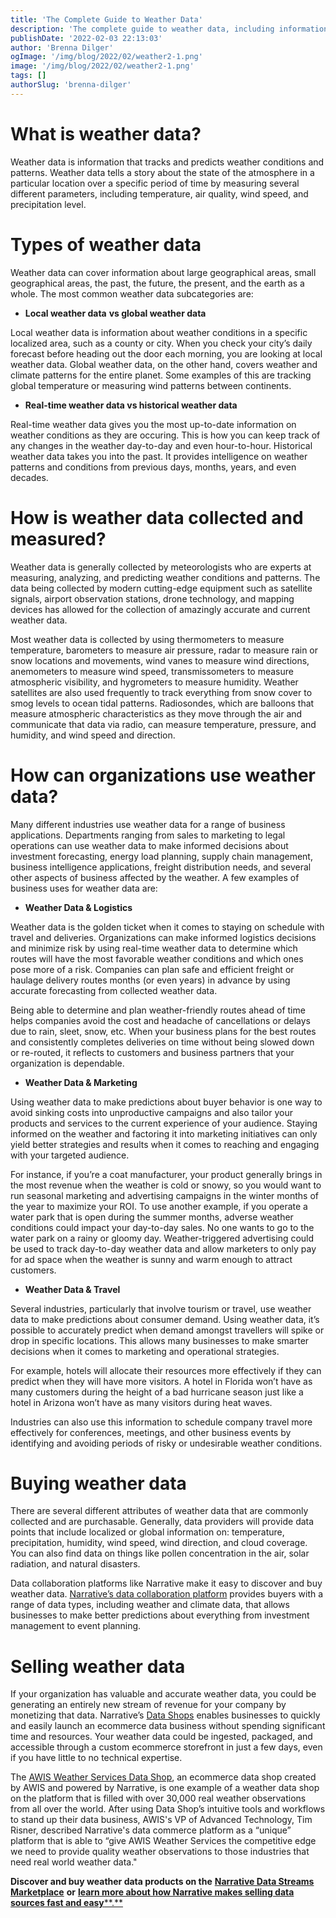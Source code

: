 ```yaml
---
title: 'The Complete Guide to Weather Data'
description: 'The complete guide to weather data, including information on types, attributes, sources, and use cases.'
publishDate: '2022-02-03 22:13:03'
author: 'Brenna Dilger'
ogImage: '/img/blog/2022/02/weather2-1.png'
image: '/img/blog/2022/02/weather2-1.png'
tags: []
authorSlug: 'brenna-dilger'
---
```

**What is weather data?**
=========================

Weather data is information that tracks and predicts weather conditions and patterns. Weather data tells a story about the state of the atmosphere in a particular location over a specific period of time by measuring several different parameters, including temperature, air quality, wind speed, and precipitation level. 

**Types of weather data** 
==========================

Weather data can cover information about large geographical areas, small geographical areas, the past, the future, the present, and the earth as a whole. The most common weather data subcategories are:

*   **Local weather data** **vs global weather data** 

Local weather data is information about weather conditions in a specific localized area, such as a county or city. When you check your city’s daily forecast before heading out the door each morning, you are looking at local weather data. Global weather data, on the other hand, covers weather and climate patterns for the entire planet. Some examples of this are tracking global temperature or measuring wind patterns between continents. 

*   **Real-time weather data vs historical weather data**

Real-time weather data gives you the most up-to-date information on weather conditions as they are occuring. This is how you can keep track of any changes in the weather day-to-day and even hour-to-hour. Historical weather data takes you into the past. It provides intelligence on weather patterns and conditions from previous days, months, years, and even decades.

**How is weather data collected and measured?**
===============================================

Weather data is generally collected by meteorologists who are experts at measuring, analyzing, and predicting weather conditions and patterns. The data being collected by modern cutting-edge equipment such as satellite signals, airport observation stations, drone technology, and mapping devices has allowed for the collection of amazingly accurate and current weather data. 

Most weather data is collected by using thermometers to measure temperature, barometers to measure air pressure, radar to measure rain or snow locations and movements, wind vanes to measure wind directions, anemometers to measure wind speed, transmissometers to measure atmospheric visibility, and hygrometers to measure humidity. Weather satellites are also used frequently to track everything from snow cover to smog levels to ocean tidal patterns. Radiosondes, which are balloons that measure atmospheric characteristics as they move through the air and communicate that data via radio, can measure temperature, pressure, and humidity, and wind speed and direction.

**How can organizations use weather data?**
===========================================

Many different industries use weather data for a range of business applications. Departments ranging from sales to marketing to legal operations can use weather data to make informed decisions about investment forecasting, energy load planning, supply chain management, business intelligence applications, freight distribution needs, and several other aspects of business affected by the weather. A few examples of business uses for weather data are:

*   **Weather Data & Logistics** 

Weather data is the golden ticket when it comes to staying on schedule with travel and deliveries. Organizations can make informed logistics decisions and minimize risk by using real-time weather data to determine which routes will have the most favorable weather conditions and which ones pose more of a risk. Companies can plan safe and efficient freight or haulage delivery routes months (or even years) in advance by using accurate forecasting from collected weather data. 

Being able to determine and plan weather-friendly routes ahead of time helps companies avoid the cost and headache of cancellations or delays due to rain, sleet, snow, etc. When your business plans for the best routes and consistently completes deliveries on time without being slowed down or re-routed, it reflects to customers and business partners that your organization is dependable.

*   **Weather Data & Marketing** 

Using weather data to make predictions about buyer behavior is one way to avoid sinking costs into unproductive campaigns and also tailor your products and services to the current experience of your audience. Staying informed on the weather and factoring it into marketing initiatives can only yield better strategies and results when it comes to reaching and engaging with your targeted audience.

For instance, if you’re a coat manufacturer, your product generally brings in the most revenue when the weather is cold or snowy, so you would want to run seasonal marketing and advertising campaigns in the winter months of the year to maximize your ROI. To use another example, if you operate a water park that is open during the summer months, adverse weather conditions could impact your day-to-day sales. No one wants to go to the water park on a rainy or gloomy day. Weather-triggered advertising could be used to track day-to-day weather data and allow marketers to only pay for ad space when the weather is sunny and warm enough to attract customers.

*   **Weather Data & Travel** 

Several industries, particularly that involve tourism or travel, use weather data to make predictions about consumer demand. Using weather data, it’s possible to accurately predict when demand amongst travellers will spike or drop in specific locations. This allows many businesses to make smarter decisions when it comes to marketing and operational strategies. 

For example, hotels will allocate their resources more effectively if they can predict when they will have more visitors. A hotel in Florida won’t have as many customers during the height of a bad hurricane season just like a hotel in Arizona won’t have as many visitors during heat waves. 

Industries can also use this information to schedule company travel more effectively for conferences, meetings, and other business events by identifying and avoiding periods of risky or undesirable weather conditions.

**Buying weather data**
=======================

There are several different attributes of weather data that are commonly collected and are purchasable. Generally, data providers will provide data points that include localized or global information on: temperature, precipitation, humidity, wind speed, wind direction, and cloud coverage. You can also find data on things like pollen concentration in the air, solar radiation, and natural disasters. 

Data collaboration platforms like Narrative make it easy to discover and buy weather data. [Narrative’s data collaboration platform](https://www.narrative.io/) provides buyers with a range of data types, including weather and climate data, that allows businesses to make better predictions about everything from investment management to event planning. 

**Selling weather data**
========================

If your organization has valuable and accurate weather data, you could be generating an entirely new stream of revenue for your company by monetizing that data. Narrative’s [Data Shops](https://www.narrative.io/data-shops) enables businesses to quickly and easily launch an ecommerce data business without spending significant time and resources. Your weather data could be ingested, packaged, and accessible through a custom ecommerce storefront in just a few days, even if you have little to no technical expertise. 

The [AWIS Weather Services Data Shop](https://awisdata.com/), an ecommerce data shop created by AWIS and powered by Narrative, is one example of a weather data shop on the platform that is filled with over 30,000 real weather observations from all over the world. After using Data Shop’s intuitive tools and workflows to stand up their data business, AWIS's VP of Advanced Technology, Tim Risner, described Narrative's data commerce platform as a “unique” platform that is able to “give AWIS Weather Services the competitive edge we need to provide quality weather observations to those industries that need real world weather data." 

**Discover and buy weather data products on the** [**Narrative Data Streams Marketplace**](https://app.narrative.io/products?q=weather%20data) **or** [**learn more about how Narrative makes selling data sources fast and easy****.**](https://www.narrative.io/distribute)

